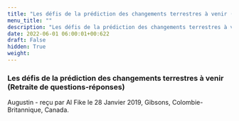 ```yaml
---
title: "Les défis de la prédiction des changements terrestres à venir (Retraite de questions-réponses)"
menu_title: ""
description: "Les défis de la prédiction des changements terrestres à venir (Retraite de questions-réponses)"
date: 2022-06-01 06:00:01+00:622
draft: False
hidden: True
weight:
---
```

### Les défis de la prédiction des changements terrestres à venir (Retraite de questions-réponses)

Augustin - reçu par Al Fike le 28 Janvier 2019, Gibsons, Colombie-Britannique, Canada.



